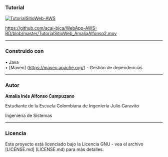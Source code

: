 ### Tutorial
[![TutorialSitioWeb-AWS](https://3.bp.blogspot.com/-M3cPQuc2uFA/XQ9o5-svp9I/AAAAAAAAARo/WAQQ0ncp-u45DoZpRCDZcDjjYgXk0HmfwCLcBGAs/s400/Click-to-play-video-button.gif)](https://youtu.be/3-TDPMSRJ4s "TutorialSitioWeb-AWS")

https://github.com/acai-bjca/WebApp-AWS-BD/blob/master/TutorialSitioWeb_AmaliaAlfonso2.mov
___
### Construido con

• Java  
• [Maven] (https://maven.apache.org/) - Gestión de dependencias

___
### Autor

**Amalia Inés Alfonso Campuzano** 

Estudiante de la Escuela Colombiana de Ingeniería Julio Garavito

Ingeniería de Sistemas
___
### Licencia

Este proyecto está licenciado bajo la Licencia GNU - vea el archivo [LICENSE.md] (LICENSE.md) para más detalles.

